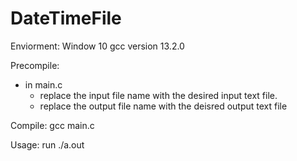 # DateTimeFile

Enviorment: 
Window 10
gcc version 13.2.0

Precompile: 
- in main.c 
    - replace the input file name with the desired input text file.
    - replace the output file name with the deisred output text file

Compile: gcc main.c

Usage: run ./a.out